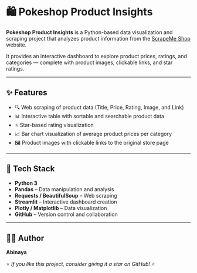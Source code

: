 # 🛍️ Pokeshop Product Insights

**Pokeshop Product Insights** is a Python-based data visualization and scraping project that analyzes product information from the [ScrapeMe Shop](https://scrapeme.live/shop/) website.

It provides an interactive dashboard to explore product prices, ratings, and categories — complete with product images, clickable links, and star ratings.

---

## ✨ Features

- 🔍 Web scraping of product data (Title, Price, Rating, Image, and Link)  
- 📊 Interactive table with sortable and searchable product data  
- ⭐ Star-based rating visualization  
- 📈 Bar chart visualization of average product prices per category  
- 🖼️ Product images with clickable links to the original store page  

---

## 🧰 Tech Stack

- **Python 3**
- **Pandas** – Data manipulation and analysis  
- **Requests / BeautifulSoup** – Web scraping  
- **Streamlit** – Interactive dashboard creation  
- **Plotly / Matplotlib** – Data visualization  
- **GitHub** – Version control and collaboration  

---

## 🧑‍💻 Author

**Abinaya**  

⭐ *If you like this project, consider giving it a star on GitHub!* ⭐
